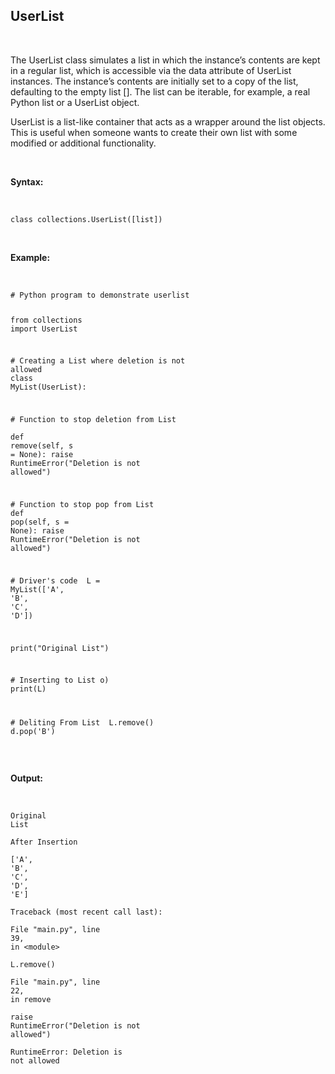 <div _ngcontent-serverapp-c231="" class="note-body"><div _ngcontent-serverapp-c231="" class="body-text"><h2><strong>UserList</strong></h2><p>&nbsp;</p><p>The UserList class simulates a list in which the instance’s contents are kept in a regular list, which is accessible via the data attribute of UserList instances. The instance’s contents are initially set to a copy of the list, defaulting to the empty list []. The list can be iterable, for example, a real Python list or a UserList object.</p><p>UserList is a list-like container that acts as a wrapper around the list objects. This is useful when someone wants to create their own list with some modified or additional functionality.</p><p>&nbsp;</p><p><strong>Syntax:</strong></p><p>&nbsp;</p><pre><code class="language-python hljs"><span class="hljs-class"><span class="hljs-keyword">class</span> <span class="hljs-title">collections</span>.<span class="hljs-title">UserList</span>(<span class="hljs-params">[list]</span>)</span></code></pre><p>&nbsp;</p><p><strong>Example:</strong></p><p>&nbsp;</p><pre><code class="language-python hljs"><span class="hljs-comment"># Python program to demonstrate userlist </span>

<span class="hljs-keyword">from</span> collections <span class="hljs-keyword">import</span> UserList 

<span class="hljs-comment"># Creating a List where deletion is not allowed </span>
<span class="hljs-class"><span class="hljs-keyword">class</span> <span class="hljs-title">MyList</span>(<span class="hljs-params">UserList</span>):</span> 

  <span class="hljs-comment"># Function to stop deletion from List </span>
  <span class="hljs-function"><span class="hljs-keyword">def</span> <span class="hljs-title">remove</span>(<span class="hljs-params">self, s = None</span>):</span> 
      <span class="hljs-keyword">raise</span> RuntimeError(<span class="hljs-string">"Deletion is not allowed"</span>) 

  <span class="hljs-comment"># Function to stop pop from List </span>
  <span class="hljs-function"><span class="hljs-keyword">def</span> <span class="hljs-title">pop</span>(<span class="hljs-params">self, s = None</span>):</span> 
      <span class="hljs-keyword">raise</span> RuntimeError(<span class="hljs-string">"Deletion is not allowed"</span>) 
	
<span class="hljs-comment"># Driver's code </span>
L = MyList([<span class="hljs-string">'A'</span>, <span class="hljs-string">'B'</span>, <span class="hljs-string">'C'</span>, <span class="hljs-string">'D'</span>]) 

print(<span class="hljs-string">"Original List"</span>) 

<span class="hljs-comment"># Inserting to List o) </span>
print(L) 

<span class="hljs-comment"># Deliting From List </span>
L.remove() 
d.pop(<span class="hljs-string">'B'</span>)</code></pre><p>&nbsp;</p><p><strong>Output:</strong></p><p>&nbsp;</p><pre><code class="language-python hljs">Original List                                                                                                             
After Insertion                                                                                                           
[<span class="hljs-string">'A'</span>, <span class="hljs-string">'B'</span>, <span class="hljs-string">'C'</span>, <span class="hljs-string">'D'</span>, <span class="hljs-string">'E'</span>]                                                                                                 
Traceback (most recent call last):                                                                                        
  File <span class="hljs-string">"main.py"</span>, line <span class="hljs-number">39</span>, <span class="hljs-keyword">in</span> &lt;module&gt;                                                                                    
    L.remove()                                                                                                            
  File <span class="hljs-string">"main.py"</span>, line <span class="hljs-number">22</span>, <span class="hljs-keyword">in</span> remove                                                                                      
    <span class="hljs-keyword">raise</span> RuntimeError(<span class="hljs-string">"Deletion is not allowed"</span>)                                                                         
RuntimeError: Deletion <span class="hljs-keyword">is</span> <span class="hljs-keyword">not</span> allowed </code></pre></div></div>